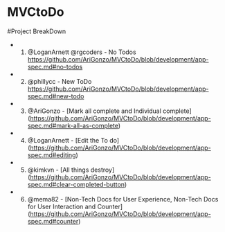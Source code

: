 MVCtoDo
=======

#Project BreakDown

* 1. @LoganArnett @rgcoders - No Todos
https://github.com/AriGonzo/MVCtoDo/blob/development/app-spec.md#no-todos 

* 2. @phillycc - New ToDo
https://github.com/AriGonzo/MVCtoDo/blob/development/app-spec.md#new-todo 

* 3. @AriGonzo - [Mark all complete and Individual complete]
(https://github.com/AriGonzo/MVCtoDo/blob/development/app-spec.md#mark-all-as-complete)

* 4. @LoganArnett - [Edit the To do]
(https://github.com/AriGonzo/MVCtoDo/blob/development/app-spec.md#editing)  

* 5. @kimkvn - [All things destroy]
(https://github.com/AriGonzo/MVCtoDo/blob/development/app-spec.md#clear-completed-button) 

* 6. @mema82 - [Non-Tech Docs for User Experience, Non-Tech Docs for User Interaction and Counter]
(https://github.com/AriGonzo/MVCtoDo/blob/development/app-spec.md#counter)
